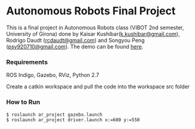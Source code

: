 
# Autonomous Robots Final Project

This is a final project in Autonomous Robots class (VIBOT 2nd semester, University of Girona) done by Kaisar Kushibar(k.kushibar@gmail.com), Rodrigo Daudt (rcdaudt@gmail.com) and Songyou Peng (psy920710@gmail.com). The demo can be found [here].

### Requirements
ROS Indigo, Gazebo, RViz, Python 2.7

Create a catkin workspace and pull the code into the workspace src folder

### How to Run

```sh
$ roslaunch ar_project gazebo.launch
$ roslaunch ar_project driver.launch x:=600 y:=550
```

 [here]: <https://www.youtube.com/watch?v=5PaKWS52CIM>
